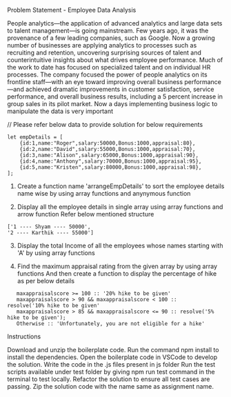 Problem Statement - Employee Data Analysis

People analytics—the application of advanced analytics and large data sets to talent management—is going mainstream. Few years ago, it was the provenance of a few leading companies, such as Google. Now a growing number of businesses are applying analytics to processes such as recruiting and retention, uncovering surprising sources of talent and counterintuitive insights about what drives employee performance. Much of the work to date has focused on specialized talent and on individual HR processes. The company focused the power of people analytics on its frontline staff—with an eye toward improving overall business performance—and achieved dramatic improvements in customer satisfaction, service performance, and overall business results, including a 5 percent increase in group sales in its pilot market. Now a days implementing business logic to manipulate the data is very important


// Please refer below data to provide solution for below requirements

```
let empDetails = [
    {id:1,name:"Roger",salary:50000,Bonus:1000,appraisal:80},
    {id:2,name:"David",salary:55000,Bonus:1000,appraisal:70},
    {id:3,name:"Alison",salary:65000,Bonus:1000,appraisal:90},
    {id:4,name:"Anthony",salary:70000,Bonus:1000,appraisal:95},
    {id:5,name:"Kristen",salary:80000,Bonus:1000,appraisal:98},
];
```


1. Create a function name 'arrangeEmpDetails' to sort the employee details name wise by using array functions and anynymous function




2. Display all the employee details in single array using array functions and arrow function 
   Refer below mentioned structure 

```   
['1 ---- Shyam ---- 50000',  
'2 ---- Karthik ---- 55000']
```


3. Display the total Income of all the employees whose names starting with 'A' by using array functions


4. Find the maximum appraisal rating from the given array by using array functions 
   And then create a function to display the percentage of hike as per below details      
```
   maxappraisalscore >= 100 :: '20% hike to be given'
   maxappraisalscore > 90 && maxappraisalscore < 100 ::    resolve('10% hike to be given'
   maxappraisalscore > 85 && maxappraisalscore <= 90 :: resolve('5% hike to be given');
   Otherwise :: 'Unfortunately, you are not eligible for a hike'
```



Instructions

Download and unzip the boilerplate code.
Run the command npm install to install the dependencies.
Open the boilerplate code in VSCode to develop the solution.
Write the code in the .js files present in js folder
Run the test scripts available under test folder by giving npm run test command in the terminal to test locally.
Refactor the solution to ensure all test cases are passing.
Zip the solution code with the name same as assignment name.